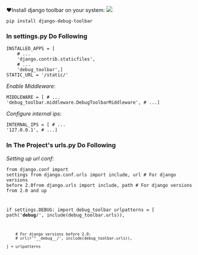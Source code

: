 
:heart:Install django toolbar on your system:   [![](https://img.shields.io/badge/pip-django__toolbar-yellowgreen.svg)](https://pypi.org/project/django-debug-toolbar/)

<code>pip install django-debug-toolbar</code>
<h3>In settings.py Do Following</h3>
<code><pre>INSTALLED_APPS = [
    # ...
    'django.contrib.staticfiles',
    # ...
    'debug_toolbar',]
STATIC_URL = '/static/'
</pre></code>

*Enable Middleware*:
<code><pre>MIDDLEWARE = [
    # ...
    'debug_toolbar.middleware.DebugToolbarMiddleware',
    # ...]
</pre></code>

*Configure internal ips*:
<code><pre>INTERNAL_IPS = [
    # ...
    '127.0.0.1',
    # ...]
</pre></code>

<h3>In The Project's urls.py Do Following</h3>

_Setting up url conf_:
<code><pre>from django.conf import settings
from django.conf.urls import include, url # For django versions before 2.0from django.urls import include, path # For django versions from 2.0 and up

if settings.DEBUG:
    import debug_toolbar
    urlpatterns = [
        path('__debug__/', include(debug_toolbar.urls)),

        # For django versions before 2.0:
        # url(r'^__debug__/', include(debug_toolbar.urls)),

    ] + urlpatterns
</pre></code>


